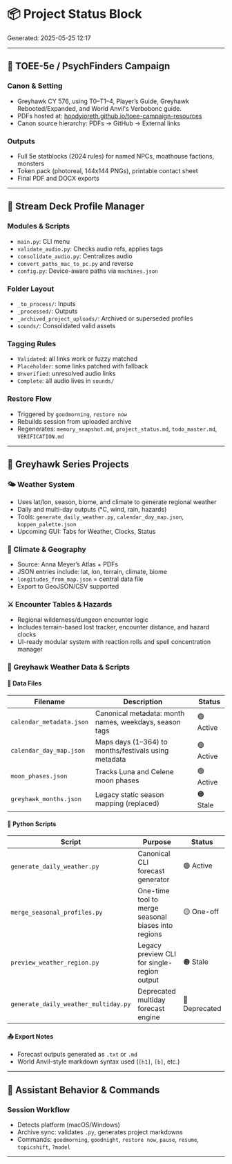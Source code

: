 
# 📦 Project Status Block
Generated: 2025-05-25 12:17

---

## 🔹 TOEE-5e / PsychFinders Campaign

### Canon & Setting
- Greyhawk CY 576, using T0–T1–4, Player’s Guide, Greyhawk Rebooted/Expanded, and World Anvil's Verbobonc guide.
- PDFs hosted at: [hoodyioreth.github.io/toee-campaign-resources](https://hoodyioreth.github.io/toee-campaign-resources)
- Canon source hierarchy: PDFs → GitHub → External links

### Outputs
- Full 5e statblocks (2024 rules) for named NPCs, moathouse factions, monsters
- Token pack (photoreal, 144x144 PNGs), printable contact sheet
- Final PDF and DOCX exports

---

## 🔹 Stream Deck Profile Manager

### Modules & Scripts
- `main.py`: CLI menu
- `validate_audio.py`: Checks audio refs, applies tags
- `consolidate_audio.py`: Centralizes audio
- `convert_paths_mac_to_pc.py` and reverse
- `config.py`: Device-aware paths via `machines.json`

### Folder Layout
- `_to_process/`: Inputs
- `_processed/`: Outputs
- `_archived_project_uploads/`: Archived or superseded profiles
- `sounds/`: Consolidated valid assets

### Tagging Rules
- `Validated`: all links work or fuzzy matched
- `Placeholder`: some links patched with fallback
- `Unverified`: unresolved audio links
- `Complete`: all audio lives in `sounds/`

### Restore Flow
- Triggered by `goodmorning`, `restore now`
- Rebuilds session from uploaded archive
- Regenerates: `memory_snapshot.md`, `project_status.md`, `todo_master.md`, `VERIFICATION.md`

---

## 🔹 Greyhawk Series Projects

### 🌤️ Weather System
- Uses lat/lon, season, biome, and climate to generate regional weather
- Daily and multi-day outputs (°C, wind, rain, hazards)
- Tools: `generate_daily_weather.py`, `calendar_day_map.json`, `koppen_palette.json`
- Upcoming GUI: Tabs for Weather, Clocks, Status

### 🧭 Climate & Geography
- Source: Anna Meyer’s Atlas + PDFs
- JSON entries include: lat, lon, terrain, climate, biome
- `longitudes_from_map.json` = central data file
- Export to GeoJSON/CSV supported

### ⚔️ Encounter Tables & Hazards
- Regional wilderness/dungeon encounter logic
- Includes terrain-based lost tracker, encounter distance, and hazard clocks
- UI-ready modular system with reaction rolls and spell concentration manager

### 📁 Greyhawk Weather Data & Scripts

#### 📂 Data Files
| Filename                  | Description                                               | Status       |
|--------------------------|-----------------------------------------------------------|--------------|
| `calendar_metadata.json` | Canonical metadata: month names, weekdays, season tags    | 🟢 Active     |
| `calendar_day_map.json`  | Maps days (1–364) to months/festivals using metadata      | 🟢 Active     |
| `moon_phases.json`       | Tracks Luna and Celene moon phases                        | 🟢 Active     |
| `greyhawk_months.json`   | Legacy static season mapping (replaced)                   | 🟠 Stale      |

#### 🐍 Python Scripts
| Script                          | Purpose                                               | Status       |
|----------------------------------|-------------------------------------------------------|--------------|
| `generate_daily_weather.py`     | Canonical CLI forecast generator                      | 🟢 Active     |
| `merge_seasonal_profiles.py`    | One-time tool to merge seasonal biases into regions   | 🟡 One-off    |
| `preview_weather_region.py`     | Legacy preview CLI for single-region output           | 🟠 Stale      |
| `generate_daily_weather_multiday.py` | Deprecated multiday forecast engine             | 🔴 Deprecated |

#### 📤 Export Notes
- Forecast outputs generated as `.txt` or `.md`
- World Anvil–style markdown syntax used (`[h1]`, `[b]`, etc.)

---

## 🔹 Assistant Behavior & Commands

### Session Workflow
- Detects platform (macOS/Windows)
- Archive sync: validates `.py`, generates project markdowns
- Commands: `goodmorning`, `goodnight`, `restore now`, `pause`, `resume`, `topicshift`, `?model`

---

